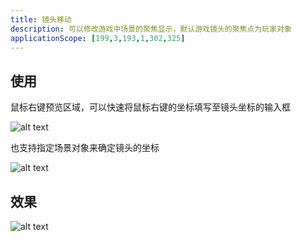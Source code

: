 ```yaml
---
title: 镜头移动
description: 可以修改游戏中场景的聚焦显示，默认游戏镜头的聚焦点为玩家对象
applicationScope: [199,3,193,1,302,325]
---
```


## 使用

鼠标右键预览区域，可以快速将鼠标右键的坐标填写至镜头坐标的输入框

![alt text](https://cdn.gcw.wiki/gcw/image/zh_hans/commands/scene/scrollscenecamera/image.png)

也支持指定场景对象来确定镜头的坐标

![alt text](https://cdn.gcw.wiki/gcw/image/zh_hans/commands/scene/scrollscenecamera/image-1.png)

## 效果

![alt text](https://cdn.gcw.wiki/gcw/image/zh_hans/commands/scene/scrollscenecamera/1.gif)
